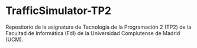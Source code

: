 # TrafficSimulator-TP2
Repositorio de la asignatura de Tecnología de la Programación 2 (TP2) de la Facultad de Informática (FdI) de la Universidad Complutense de Madrid (UCM).
